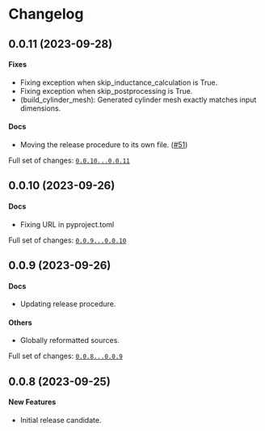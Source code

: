 # Changelog

## 0.0.11 (2023-09-28)

#### Fixes

* Fixing exception when skip_inductance_calculation is True.
* Fixing exception when skip_postprocessing is True.
* (build_cylinder_mesh): Generated cylinder mesh exactly matches input dimensions.
#### Docs

* Moving the release procedure to its own file. ([#51](https://github.com/kev-m/pyCoilGen/issues/51))

Full set of changes: [`0.0.10...0.0.11`](https://github.com/kev-m/pyCoilGen/compare/0.0.10...0.0.11)

## 0.0.10 (2023-09-26)

#### Docs

* Fixing URL in pyproject.toml

Full set of changes: [`0.0.9...0.0.10`](https://github.com/kev-m/pyCoilGen/compare/0.0.9...0.0.10)

## 0.0.9 (2023-09-26)

#### Docs

* Updating release procedure.
#### Others

* Globally reformatted sources.

Full set of changes: [`0.0.8...0.0.9`](https://github.com/kev-m/pyCoilGen/compare/0.0.8...0.0.9)

## 0.0.8 (2023-09-25)

#### New Features

* Initial release candidate.

